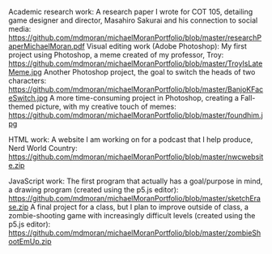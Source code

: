 Academic research work:
  A research paper I wrote for COT 105, detailing game designer and director, Masahiro
  Sakurai and his connection to social media: 
  https://github.com/mdmoran/michaelMoranPortfolio/blob/master/researchPaperMichaelMoran.pdf
Visual editing work (Adobe Photoshop):
  My first project using Photoshop, a meme created of my professor, Troy:  
    https://github.com/mdmoran/michaelMoranPortfolio/blob/master/TroyIsLateMeme.jpg
  Another Photoshop project, the goal to switch the heads of two characters:
    https://github.com/mdmoran/michaelMoranPortfolio/blob/master/BanjoKFaceSwitch.jpg
  A more time-consuming project in Photoshop, creating a Fall-themed picture, with my
  creative touch of memes:
    https://github.com/mdmoran/michaelMoranPortfolio/blob/master/foundhim.jpg

HTML work:
  A website I am working on for a podcast that I help produce, Nerd World Country: 
    https://github.com/mdmoran/michaelMoranPortfolio/blob/master/nwcwebsite.zip
  
JavaScript work:
  The first program that actually has a goal/purpose in mind, a drawing program (created using the p5.js editor):
    https://github.com/mdmoran/michaelMoranPortfolio/blob/master/sketchErase.zip
  A final project for a class, but I plan to improve outside of class, a zombie-shooting game with increasingly difficult levels (created   using the p5.js editor):
    https://github.com/mdmoran/michaelMoranPortfolio/blob/master/zombieShootEmUp.zip
